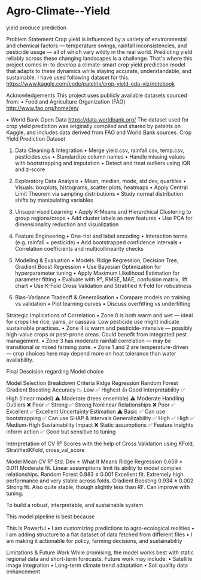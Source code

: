# Agro-Climate--Yield
yield produce prediction

Problem Statement
Crop yield is influenced by a variety of environmental and chemical factors — temperature swings, rainfall inconsistencies, and pesticide usage — all of which vary wildly in the real world. Predicting yield reliably across these changing landscapes is a challenge.
That's where this project comes in: to develop a climate-smart crop yield prediction model that adapts to these dynamics while staying accurate, understandable, and sustainable. I have used following dataset for this.
https://www.kaggle.com/code/patelris/crop-yield-eda-viz/notebook

Acknowledgements This project uses publicly available datasets sourced from:
•	Food and Agriculture Organization (FAO) http://www.fao.org/home/en/

•	World Bank Open Data https://data.worldbank.org/
The dataset used for crop yield prediction was originally compiled and shared by patelris on Kaggle, and includes data derived from FAO and World Bank sources.
Crop Yield Prediction Dataset

1. Data Cleaning & Integration
•	Merge yield.csv, rainfall.csv, temp.csv, pesticides.csv
•	Standardize column names
•	Handle missing values with bootstrapping and imputation
•	Detect and treat outliers using IQR and z-score
2. Exploratory Data Analysis
•	Mean, median, mode, std dev, quartiles
•	Visuals: boxplots, histograms, scatter plots, heatmaps
•	Apply Central Limit Theorem via sampling distributions
•	Study normal distribution shifts by manipulating variables



 
3. Unsupervised Learning
•	Apply K-Means and Hierarchical Clustering to group regions/crops
•	Add cluster labels as new features
•	Use PCA for dimensionality reduction and visualization
4. Feature Engineering
•	One-hot and label encoding
•	Interaction terms (e.g. rainfall × pesticide)
•	Add bootstrapped confidence intervals
•	Correlation coefficients and multicollinearity checks

5. Modeling & Evaluation
•	Models: Ridge Regression,  Decision Tree, Gradient Boost Regression
•	Use Bayesian Optimization for hyperparameter tuning
•	Apply Maximum Likelihood Estimation for parameter fitting
•	Evaluate with R², RMSE, MAE, confusion matrix, lift chart
•	Use K-Fold Cross Validation and Stratified K-Fold for robustness
 6. Bias–Variance Tradeoff & Generalisation
•	Compare models on training vs validation
•	Plot learning curves
•	Discuss overfitting vs underfitting

 
Strategic Implications of Correlation
•	Zone 0 is both warm and wet — ideal for crops like rice, yams, or cassava. Low pesticide use might indicate sustainable practices.
•	Zone 4 is warm and pesticide-intensive — possibly high-value crops or pest-prone areas. Could benefit from integrated pest management.
•	Zone 3 has moderate rainfall correlation — may be transitional or mixed farming zone.
•	Zone 1 and 2 are temperature-driven — crop choices here may depend more on heat tolerance than water availability.

Final Descision regarding Model choice

Model Selection Breakdown
Criteria	Ridge Regression	Random Forest	Gradient Boosting
Accuracy	📉 Low	✅ Highest	👍 Good
Interpretability	✅ High (linear model)	⚠️ Moderate (trees ensemble)	⚠️ Moderate
Handling Outliers	❌ Poor	✅ Strong	✅ Strong
Nonlinear Relationships	❌ Poor	✅ Excellent	✅ Excellent
Uncertainty Estimation	⚠️ Basic	✅ Can use bootstrapping	✅ Can use SHAP & intervals
Generalizability	✅ High	✅ High	✅ Medium-High
Sustainability Impact	❌ Static assumptions	✅ Feature insights inform action	✅ Good but sensitive to tuning

Interpretation of CV R² Scores with the help of Cross Validation using KFold, StratifiedKFold, cross_val_score

Model	Mean CV R²	Std. Dev ±	What It Means
Ridge Regression	0.659	± 0.011	Moderate fit. Linear assumptions limit its ability to model complex relationships.
Random Forest	0.983	± 0.001	Excellent fit. Extremely high performance and very stable across folds.
Gradient Boosting	0.934	± 0.002	Strong fit. Also quite stable, though slightly less than RF. Can improve with tuning.



To build a robust, interpretable, and sustainable system 

This model pipeline is best because

This Is Powerful
•	I am  customizing predictions to agro-ecological realities
•	I am  adding structure to a flat dataset of data fetched from different files
•	I am making it actionable for policy, farming decisions, and sustainability

Limitations & Future Work
While promising, the model works best with static regional data and short-term forecasts. Future work may include:
•	Satellite image integration
•	Long-term climate trend adaptation
•	Soil quality data enhancement



